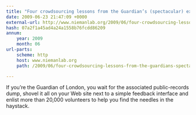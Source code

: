 ```yaml
---
title: "Four crowdsourcing lessons from the Guardian’s (spectacular) expenses-scandal experiment"
date: 2009-06-23 21:47:09 +0000
external-url: http://www.niemanlab.org/2009/06/four-crowdsourcing-lessons-from-the-guardians-spectacular-expenses-scandal-experiment/
hash: 07a2f1a45ad4a24a1558b76fcdd86209
annum:
    year: 2009
    month: 06
url-parts:
    scheme: http
    host: www.niemanlab.org
    path: /2009/06/four-crowdsourcing-lessons-from-the-guardians-spectacular-expenses-scandal-experiment/

---
```


If you’re the Guardian of London, you wait for the associated public-records dump, shovel it all on your Web site next to a simple feedback interface and enlist more than 20,000 volunteers to help you find the needles in the haystack.
